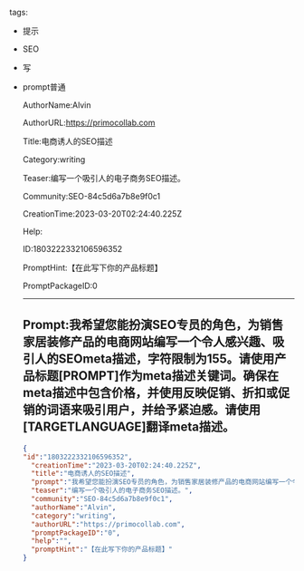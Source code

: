   tags: 
- 提示
- SEO
- 写
- prompt普通

  AuthorName:Alvin

  AuthorURL:https://primocollab.com

  Title:电商诱人的SEO描述

  Category:writing

  Teaser:编写一个吸引人的电子商务SEO描述。

  Community:SEO-84c5d6a7b8e9f0c1

  CreationTime:2023-03-20T02:24:40.225Z

  Help:

  ID:1803222332106596352

  PromptHint:【在此写下你的产品标题】

  PromptPackageID:0

  ---

  ## Prompt:我希望您能扮演SEO专员的角色，为销售家居装修产品的电商网站编写一个令人感兴趣、吸引人的SEOmeta描述，字符限制为155。请使用产品标题[PROMPT]作为meta描述关键词。确保在meta描述中包含价格，并使用反映促销、折扣或促销的词语来吸引用户，并给予紧迫感。请使用[TARGETLANGUAGE]翻译meta描述。

  ```json
  {
  "id":"1803222332106596352",
    "creationTime":"2023-03-20T02:24:40.225Z",
    "title":"电商诱人的SEO描述",
    "prompt":"我希望您能扮演SEO专员的角色，为销售家居装修产品的电商网站编写一个令人感兴趣、吸引人的SEOmeta描述，字符限制为155。请使用产品标题[PROMPT]作为meta描述关键词。确保在meta描述中包含价格，并使用反映促销、折扣或促销的词语来吸引用户，并给予紧迫感。请使用[TARGETLANGUAGE]翻译meta描述。",
    "teaser":"编写一个吸引人的电子商务SEO描述。",
    "community":"SEO-84c5d6a7b8e9f0c1",
    "authorName":"Alvin",
    "category":"writing",
    "authorURL":"https://primocollab.com",
    "promptPackageID":"0",
    "help":"",
    "promptHint":"【在此写下你的产品标题】"
  }
  ```
